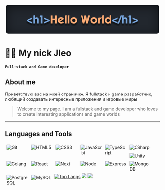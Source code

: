 <div align ='center'>
  <a href='https://github.com/mynickleo'>
    <img src='header.png' alt='Логотип профиля' />
  </a>
</div>

# 🏄‍♂️ My nick Jleo

**`Full-stack and Game developer`**

## About me
Приветствую вас на моей страничке. Я fullstack и game разработчик, любящий создавать интересные приложения и игровые миры
> Welcome to my page. I am a fullstack and game developer who loves to create interesting applications and game worlds

---

## Languages and Tools

<img align="left" alt="Git" width="70px" style="margin:5px;" src="https://cdn.jsdelivr.net/gh/devicons/devicon@latest/icons/git/git-original-wordmark.svg" />
<img align="left" alt="HTML5" width="70px" style="margin:5px;" src="https://cdn.jsdelivr.net/gh/devicons/devicon@latest/icons/html5/html5-original-wordmark.svg" />
<img align="left" alt="CSS3" width="70px" style="margin:5px;" src="https://cdn.jsdelivr.net/gh/devicons/devicon@latest/icons/css3/css3-original-wordmark.svg" />
<img align="left" alt="JavaScript" width="70px" style="margin:5px;" src="https://cdn.jsdelivr.net/gh/devicons/devicon@latest/icons/javascript/javascript-original.svg" />
<img align="left" alt="TypeScript" width="70px" style="margin:5px;" src="https://cdn.jsdelivr.net/gh/devicons/devicon@latest/icons/typescript/typescript-original.svg" />
<img align="left" alt="CSharp" width="70px" style="margin:5px;" src="https://cdn.jsdelivr.net/gh/devicons/devicon@latest/icons/csharp/csharp-original.svg" />
<img align="left" alt="Unity" width="70px" style="margin:5px;" src="https://cdn.jsdelivr.net/gh/devicons/devicon@latest/icons/unity/unity-original.svg" />
<img align="left" alt="Golang" width="70px" style="margin:5px;" src="https://cdn.jsdelivr.net/gh/devicons/devicon@latest/icons/go/go-original-wordmark.svg" />
<img align="left" alt="React" width="70px" style="margin:5px;" src="https://cdn.jsdelivr.net/gh/devicons/devicon@latest/icons/react/react-original-wordmark.svg" />
<img align="left" alt="Next" width="70px" style="margin:5px;" src="https://cdn.jsdelivr.net/gh/devicons/devicon@latest/icons/nextjs/nextjs-original.svg" />
<img align="left" alt="Node" width="70px" style="margin:5px;" src="https://cdn.jsdelivr.net/gh/devicons/devicon@latest/icons/nodejs/nodejs-original-wordmark.svg" />
<img align="left" alt="Express" width="70px" style="margin:5px;" src="https://cdn.jsdelivr.net/gh/devicons/devicon@latest/icons/express/express-original.svg" />
<img align="left" alt="MongoDB" width="70px" style="margin:5px;" src="https://cdn.jsdelivr.net/gh/devicons/devicon@latest/icons/mongodb/mongodb-original-wordmark.svg" />
<img align="left" alt="PostgreSQL" width="70px" style="margin:5px;" src="https://cdn.jsdelivr.net/gh/devicons/devicon@latest/icons/postgresql/postgresql-original-wordmark.svg" />
<img align="left" alt="MySQL" width="70px" style="margin:5px;" src="https://cdn.jsdelivr.net/gh/devicons/devicon@latest/icons/mysql/mysql-original-wordmark.svg" />

[![Top Langs](https://github-readme-stats.vercel.app/api/top-langs/?username=mynickleo&layout=compact)](https://github.com/mynickleo/github-readme-stats)
![](https://github-profile-summary-cards.vercel.app/api/cards/profile-details?username=mynickleo&theme=solarized_dark)
![](https://github-profile-summary-cards.vercel.app/api/cards/repos-per-language?username=mynickleo&theme=solarized_dark)